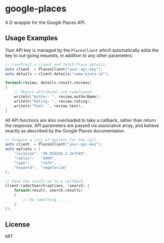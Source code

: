 # google-places
A D wrapper for the Google Places API.

## Usage Examples

Your API key is managed by the `PlacesClient` which automatically adds the key to out-going requests, in addition to any other parameters.

```d
// Construct a client and fetch Place details.
auto client  = PlacesClient("your-api-key");
auto details = client.details("some-place-id");

foreach(review; details.result.reviews)
{
    // Object attributes are camelCased.
    writeln("Author: ", review.authorName);
    writeln("Rating: ", review.rating);
    writeln("Text: ", review.text);
}
```

All API functions are also overloaded to take a callback, rather than return the response. API parameters are passed via associative array, and behave exactly as described by the Google Places documentation.

```d
// Prepare a list of options for the call.
auto client  = PlacesClient("your-api-key");
auto options = [
    "location": "48.859294,2.347589",
    "radius":   "5000",
    "type":     "cafe",
    "keyword":  "vegetarian"
];

// Pass the result on to a callback.
client.radarSearch(options, (search) {
    foreach(result; search.results)
    {
        // Do something . . . 
    }
});
```

## License

MIT
